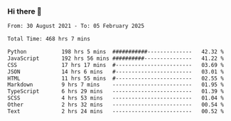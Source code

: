 ### Hi there 👋

<!--
**dominoto/dominoto** is a ✨ _special_ ✨ repository because its `README.md` (this file) appears on your GitHub profile.

Here are some ideas to get you started:

- 🔭 I’m currently working on ...
- 🌱 I’m currently learning ...
- 👯 I’m looking to collaborate on ...
- 🤔 I’m looking for help with ...
- 💬 Ask me about ...
- 📫 How to reach me: ...
- 😄 Pronouns: ...
- ⚡ Fun fact: ...
-->
<!--START_SECTION:waka-->

```txt
From: 30 August 2021 - To: 05 February 2025

Total Time: 468 hrs 7 mins

Python           198 hrs 5 mins  ###########--------------   42.32 %
JavaScript       192 hrs 56 mins ##########---------------   41.22 %
CSS              17 hrs 17 mins  #------------------------   03.69 %
JSON             14 hrs 6 mins   #------------------------   03.01 %
HTML             11 hrs 55 mins  #------------------------   02.55 %
Markdown         9 hrs 7 mins    -------------------------   01.95 %
TypeScript       6 hrs 29 mins   -------------------------   01.39 %
SCSS             4 hrs 53 mins   -------------------------   01.04 %
Other            2 hrs 32 mins   -------------------------   00.54 %
Text             2 hrs 24 mins   -------------------------   00.52 %
```

<!--END_SECTION:waka-->
